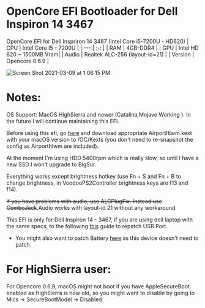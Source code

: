 # OpenCore EFI Bootloader for Dell Inspiron 14 3467
OpenCore EFI for Dell Inspriron 14 3467 (Intel Core i5-7200U - HD620)
| CPU | Intel Core I5 - 7200U |
|:---:| :-:                   |
| RAM | 4GB-DDR4              |
| GPU | Intel HD 620 ~ 1500MB Vram|
| Audio | Realtek ALC-256 (layout-id=21) |
| Version | Opencore 0.6.9 |

![Screen Shot 2021-03-09 at 1 06 15 PM](https://user-images.githubusercontent.com/57698887/110426230-50186780-80d8-11eb-91bb-45d2d78e5b6e.png)

# Notes:
OS Support: MacOS HighSierra and newer (Catalina,Mojave Working ). In the future I will continue maintaining this EFI.

Before using this efi, go [here](https://github.com/OpenIntelWireless/itlwm/releases/) and download appropriate AirportItlwm.kext with your macOS version to /OC/Kexts (you don't need to re-snapshot the config as AirportItlwm are included).

At the moment I'm using HDD 5400rpm which is really slow, so until I have a new SSD I won't upgrade to BigSur.

Everything works except brightness hotkey (use Fn + S and Fn + B to change brightness, in VoodooPS2Controller brightness keys are f13 and f14).

~~If you have problems with audio, use ALCPlugFix. Instead use ComboJack~~.Audio works with layout-id 21 without any workaround

This EFI is only for Dell Inspiron 14 - 3467, if you are using dell laptop with the same specs, to the following [this](https://dortania.github.io/OpenCore-Post-Install/usb/) guide to repatch USB Port.

* You might also want to patch Battery [here](https://dortania.github.io/OpenCore-Post-Install/laptop-specific/battery.html#dsdt-patching) as this device doesn't need to patch.

# For HighSierra user:

For Opencore 0.6.9, macOS might not boot if you have AppleSecureBoot enabled as HighSierra is now old, so you might want to disable by going to Mics -> SecureBootModel -> Disabled
